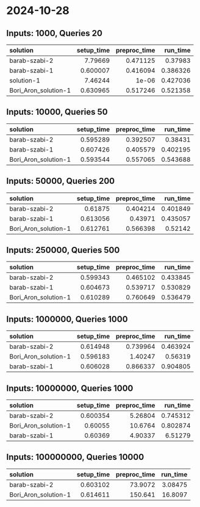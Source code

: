 # 2024-10-28

## Inputs: 1000, Queries 20

| solution             |   setup_time |   preproc_time |   run_time |
|:---------------------|-------------:|---------------:|-----------:|
| barab-szabi-2        |     7.79669  |       0.471125 |   0.37983  |
| barab-szabi-1        |     0.600007 |       0.416094 |   0.386326 |
| solution-1           |     7.46244  |       1e-06    |   0.427036 |
| Bori_Aron_solution-1 |     0.630965 |       0.517246 |   0.521358 |

## Inputs: 10000, Queries 50

| solution             |   setup_time |   preproc_time |   run_time |
|:---------------------|-------------:|---------------:|-----------:|
| barab-szabi-2        |     0.595289 |       0.392507 |   0.38431  |
| barab-szabi-1        |     0.607426 |       0.405579 |   0.402195 |
| Bori_Aron_solution-1 |     0.593544 |       0.557065 |   0.543688 |

## Inputs: 50000, Queries 200

| solution             |   setup_time |   preproc_time |   run_time |
|:---------------------|-------------:|---------------:|-----------:|
| barab-szabi-2        |     0.61875  |       0.404214 |   0.401849 |
| barab-szabi-1        |     0.613056 |       0.43971  |   0.435057 |
| Bori_Aron_solution-1 |     0.612761 |       0.566398 |   0.52142  |

## Inputs: 250000, Queries 500

| solution             |   setup_time |   preproc_time |   run_time |
|:---------------------|-------------:|---------------:|-----------:|
| barab-szabi-2        |     0.599343 |       0.465102 |   0.433845 |
| barab-szabi-1        |     0.604673 |       0.539717 |   0.530829 |
| Bori_Aron_solution-1 |     0.610289 |       0.760649 |   0.536479 |

## Inputs: 1000000, Queries 1000

| solution             |   setup_time |   preproc_time |   run_time |
|:---------------------|-------------:|---------------:|-----------:|
| barab-szabi-2        |     0.614948 |       0.739964 |   0.463924 |
| Bori_Aron_solution-1 |     0.596183 |       1.40247  |   0.56319  |
| barab-szabi-1        |     0.606028 |       0.866337 |   0.904805 |

## Inputs: 10000000, Queries 1000

| solution             |   setup_time |   preproc_time |   run_time |
|:---------------------|-------------:|---------------:|-----------:|
| barab-szabi-2        |     0.600354 |        5.26804 |   0.745312 |
| Bori_Aron_solution-1 |     0.60055  |       10.6764  |   0.802874 |
| barab-szabi-1        |     0.60369  |        4.90337 |   6.51279  |

## Inputs: 100000000, Queries 10000

| solution             |   setup_time |   preproc_time |   run_time |
|:---------------------|-------------:|---------------:|-----------:|
| barab-szabi-2        |     0.603102 |        73.9072 |    3.08475 |
| Bori_Aron_solution-1 |     0.614611 |       150.641  |   16.8097  |